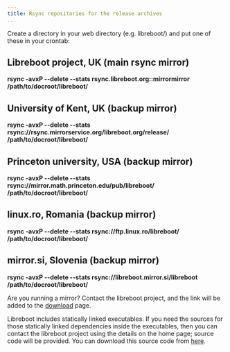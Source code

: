 ```yaml
---
title: Rsync repositories for the release archives
...
```


Create a directory in your web directory (e.g. libreboot/) and put one
of these in your crontab:

Libreboot project, UK (main rsync mirror)
-----------------------------------------

**rsync -avxP --delete --stats rsync.libreboot.org::mirrormirror
/path/to/docroot/libreboot/**

University of Kent, UK (backup mirror)
--------------------------------------

**rsync -avxP --delete --stats
rsync://rsync.mirrorservice.org/libreboot.org/release/
/path/to/docroot/libreboot/**

Princeton university, USA (backup mirror)
-----------------------------------------

**rsync -avxP --delete --stats
rsync://mirror.math.princeton.edu/pub/libreboot/
/path/to/docroot/libreboot/**

linux.ro, Romania (backup mirror)
---------------------------------

**rsync -avxP --delete --stats rsync://ftp.linux.ro/libreboot/
/path/to/docroot/libreboot/**

mirror.si, Slovenia (backup mirror)
-----------------------------------

**rsync -avxP --delete --stats rsync://libreboot.mirror.si/libreboot
/path/to/docroot/libreboot/**

Are you running a mirror? Contact the libreboot project, and the link will be
added to the [download](download.md) page.

Libreboot includes statically linked executables. If you need the
sources for those statically linked dependencies inside the executables,
then you can contact the libreboot project using the details on the home
page; source code will be provided. You can download this source code
from [here](ccsource.md).
